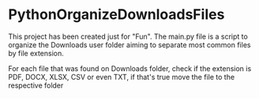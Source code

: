 # PythonOrganizeDownloadsFiles

This project has been created just for "Fun". The main.py file is a script to organize the Downloads user folder aiming to separate most common files by file extension.

For each file that was found on Downloads folder, check if the extension is PDF, DOCX, XLSX, CSV or even TXT, if that's true move the file to the respective folder 
